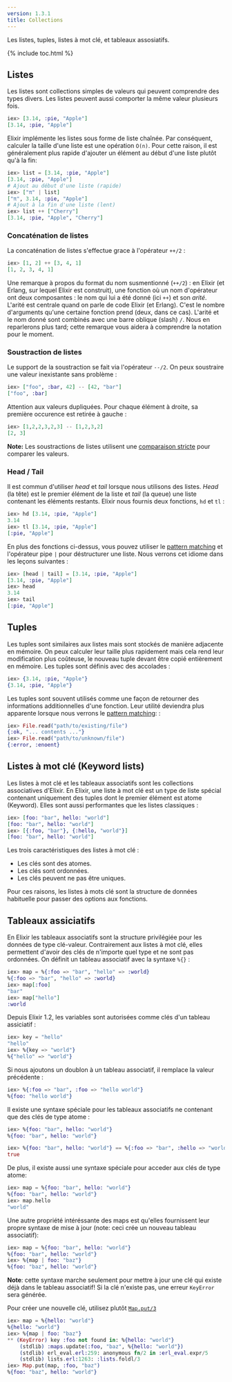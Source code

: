 ```yaml
---
version: 1.3.1
title: Collections
---
```


Les listes, tuples, listes à mot clé, et tableaux assosiatifs.

{% include toc.html %}

## Listes

Les listes sont collections simples de valeurs qui peuvent comprendre des types divers. Les listes peuvent aussi comporter la même valeur plusieurs fois.

```elixir
iex> [3.14, :pie, "Apple"]
[3.14, :pie, "Apple"]
```

Elixir implémente les listes sous forme de liste chaînée. Par conséquent, calculer la taille d'une liste est une opération `O(n)`. Pour cette raison, il est généralement plus rapide d'ajouter un élément au début d'une liste plutôt qu'à la fin:

```elixir
iex> list = [3.14, :pie, "Apple"]
[3.14, :pie, "Apple"]
# Ajout au début d'une liste (rapide)
iex> ["π" | list]
["π", 3.14, :pie, "Apple"]
# Ajout à la fin d'une liste (lent)
iex> list ++ ["Cherry"]
[3.14, :pie, "Apple", "Cherry"]
```

### Concaténation de listes

La concaténation de listes s'effectue grace à l'opérateur `++/2` :

```elixir
iex> [1, 2] ++ [3, 4, 1]
[1, 2, 3, 4, 1]
```

Une remarque à propos du format du nom susmentionné (`++/2`) : en Elixir (et Erlang, sur lequel Elixir est construit), une fonction où un nom d'opérateur ont deux composantes : le nom qui lui a été donné (ici `++`) et son _arité_. L'arité est centrale quand on parle de code Elixir (et Erlang). C'est le nombre d'arguments qu'une certaine fonction prend (deux, dans ce cas). L'arité et le nom donné sont combinés avec une barre oblique (slash) `/`. Nous en reparlerons plus tard; cette remarque vous aidera à comprendre la notation pour le moment.

### Soustraction de listes

Le support de la soustraction se fait via l'opérateur `--/2`. On peux soustraire une valeur inexistante sans problème :

```elixir
iex> ["foo", :bar, 42] -- [42, "bar"]
["foo", :bar]
```

Attention aux valeurs dupliquées. Pour chaque élément à droite, sa première occurence est retirée à gauche :

```elixir
iex> [1,2,2,3,2,3] -- [1,2,3,2]
[2, 3]
```

**Note:** Les soustractions de listes utilisent une [comparaison stricte](../basics/#comparaison) pour comparer les valeurs.

### Head / Tail

Il est commun d'utiliser _head_ et _tail_ lorsque nous utilisons des listes. _Head_ (la tête) est le premier élément de la liste et _tail_ (la queue) une liste contenant les éléments restants. Elixir nous fournis deux fonctions, `hd` et `tl` :

```elixir
iex> hd [3.14, :pie, "Apple"]
3.14
iex> tl [3.14, :pie, "Apple"]
[:pie, "Apple"]
```

En plus des fonctions ci-dessus, vous pouvez utiliser le [pattern matching](../pattern-matching/) et l'opérateur pipe `|` pour déstructurer une liste. Nous verrons cet idiome dans les leçons suivantes :

```elixir
iex> [head | tail] = [3.14, :pie, "Apple"]
[3.14, :pie, "Apple"]
iex> head
3.14
iex> tail
[:pie, "Apple"]
```

## Tuples

Les tuples sont similaires aux listes mais sont stockés de manière adjacente en mémoire. On peux calculer leur taille plus rapidement mais cela rend leur modification plus coûteuse, le nouveau tuple devant être copié entièrement en mémoire. Les tuples sont définis avec des accolades :

```elixir
iex> {3.14, :pie, "Apple"}
{3.14, :pie, "Apple"}
```

Les tuples sont souvent utilisés comme une façon de retourner des informations additionnelles d'une fonction. Leur utilité deviendra plus apparente lorsque nous verrons le [pattern matching](../pattern-matching/): :

```elixir
iex> File.read("path/to/existing/file")
{:ok, "... contents ..."}
iex> File.read("path/to/unknown/file")
{:error, :enoent}
```

## Listes à mot clé (Keyword lists)

Les listes à mot clé et les tableaux associatifs sont les collections associatives d'Elixir. En Elixir, une liste à mot clé est un type de liste spécial contenant uniquement des tuples dont le premier élément est atome (Keyword). Elles sont aussi performantes que les listes classiques :

```elixir
iex> [foo: "bar", hello: "world"]
[foo: "bar", hello: "world"]
iex> [{:foo, "bar"}, {:hello, "world"}]
[foo: "bar", hello: "world"]
```

Les trois caractéristiques des listes à mot clé :

- Les clés sont des atomes.
- Les clés sont ordonnées.
- Les clés peuvent ne pas être uniques.

Pour ces raisons, les listes à mots clé sont la structure de données habituelle pour passer des options aux fonctions.

## Tableaux assiciatifs

En Elixir les tableaux associatifs sont la structure privilégiée pour les données de type clé-valeur. Contrairement aux listes à mot clé, elles permettent d'avoir des clés de n'importe quel type et ne sont pas ordonnées. On définit un tableau associatif avec la syntaxe `%{}` :

```elixir
iex> map = %{:foo => "bar", "hello" => :world}
%{:foo => "bar", "hello" => :world}
iex> map[:foo]
"bar"
iex> map["hello"]
:world
```

Depuis Elixir 1.2, les variables sont autorisées comme clés d'un tableau assiciatif :

```elixir
iex> key = "hello"
"hello"
iex> %{key => "world"}
%{"hello" => "world"}
```

Si nous ajoutons un doublon à un tableau associatif, il remplace la valeur précédente :

```elixir
iex> %{:foo => "bar", :foo => "hello world"}
%{foo: "hello world"}
```

Il existe une syntaxe spéciale pour les tableaux associatifs ne contenant que des clés de type atome :

```elixir
iex> %{foo: "bar", hello: "world"}
%{foo: "bar", hello: "world"}

iex> %{foo: "bar", hello: "world"} == %{:foo => "bar", :hello => "world"}
true
```

De plus, il existe aussi une syntaxe spéciale pour acceder aux clés de type atome:

```elixir
iex> map = %{foo: "bar", hello: "world"}
%{foo: "bar", hello: "world"}
iex> map.hello
"world"
```

Une autre propriété intéréssante des maps est qu'elles fournissent leur propre syntaxe de mise à jour (note: ceci crée un nouveau tableau associatif):

```elixir
iex> map = %{foo: "bar", hello: "world"}
%{foo: "bar", hello: "world"}
iex> %{map | foo: "baz"}
%{foo: "baz", hello: "world"}
```

**Note**: cette syntaxe marche seulement pour mettre à jour une clé qui existe déjà dans le tableau associatif! Si la clé n'existe pas, une erreur `KeyError` sera générée.

Pour créer une nouvelle clé, utilisez plutôt [`Map.put/3`](https://hexdocs.pm/elixir/Map.html#put/3)

```elixir
iex> map = %{hello: "world"}
%{hello: "world"}
iex> %{map | foo: "baz"}
** (KeyError) key :foo not found in: %{hello: "world"}
    (stdlib) :maps.update(:foo, "baz", %{hello: "world"})
    (stdlib) erl_eval.erl:259: anonymous fn/2 in :erl_eval.expr/5
    (stdlib) lists.erl:1263: :lists.foldl/3
iex> Map.put(map, :foo, "baz")
%{foo: "baz", hello: "world"}
```
